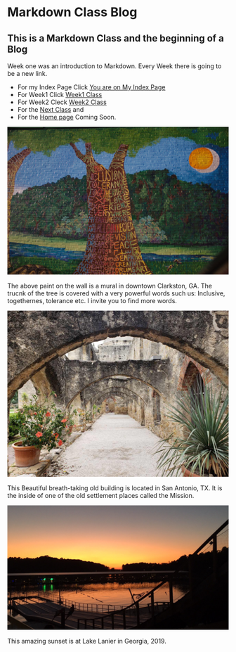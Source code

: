 # Markdown Class Blog
## This is a Markdown Class and the beginning of a Blog

Week one was an introduction to Markdown. Every Week there is going to be a new link.

* For my Index Page Click [You are on My Index Page](./index.md)
* For Week1 Click [Week1 Class](./week1.md)
* For Week2 Cleck [Week2 Class](./week2.md) 
* For the [Next Class](./week3.md) and
* For the [Home page](./home.md) Coming Soon.


<img src="img/inclusion.jpg" width="760">

The above paint on the wall is a mural in downtown Clarkston, GA. The trucnk of the tree is covered with a very powerful words such us: Inclusive, togethernes, tolerance etc. I invite you to find more words.

<img src="img/sat_arc.JPG" width="760">

This Beautiful breath-taking old building is located in San Antonio, TX.  It is the inside of one of the old settlement places called the Mission.

![](img/lake_lanier.JPG)

This amazing sunset is at Lake Lanier in Georgia, 2019.
